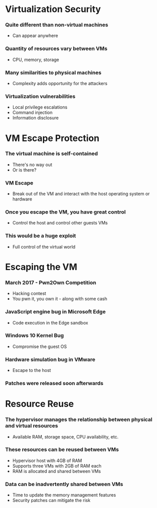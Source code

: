 # Virtualization Security
### Quite different than non-virtual machines
- Can appear anywhere
### Quantity of resources vary between VMs
- CPU, memory, storage
### Many similarities to physical machines
- Complexity adds opportunity for the attackers
### Virtualization vulnerabilities
- Local privilege escalations
- Command injection
- Information disclosure
# VM Escape Protection
### The virtual machine is self-contained
- There's no way out
- Or is there?
### VM Escape
- Break out of the VM and interact with the host operating system or hardware
### Once you escape the VM, you have great control
- Control the host and control other guests VMs
### This would be a huge exploit
- Full control of the virtual world
# Escaping the VM
### March 2017 - Pwn2Own Competition
- Hacking contest
- You pwn it, you own it - along with some cash
### JavaScript engine bug in Microsoft Edge
- Code execution in the Edge sandbox
### Windows 10 Kernel Bug
- Compromise the guest OS
### Hardware simulation bug in VMware
- Escape to the host
### Patches were released soon afterwards
# Resource Reuse
### The hypervisor manages the relationship between physical and virtual resources
- Available RAM, storage space, CPU availability, etc.
### These resources can be reused between VMs
- Hypervisor host with 4GB of RAM
- Supports three VMs with 2GB of RAM each
- RAM is allocated and shared between VMs
### Data can be inadvertently shared between VMs
- Time to update the memory management features
- Security patches can mitigate the risk